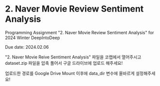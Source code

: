 # 2. Naver Movie Review Sentiment Analysis
Programming Assignment "2. Naver Movie Review Sentiment Analysis" for 2024 Winter DeepIntoDeep


Due date: 2024.02.06

"2. Naver Movie Reive Sentiment Analysis" 파일을 코랩에서 열어주시고 dataset.zip 파일을 압축 풀어서 구글 드라이브에 업로드 해주세요!


업로드한 경로를 Google Drive Mount 이후에 data_dir 변수에 올바르게 설정해주세요!

